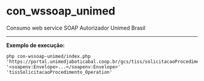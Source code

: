 # con_wssoap_unimed
Consumo web service SOAP Autorizador Unimed Brasil

<hr>

<b>Exemplo de execução:</b>
```
php con-wssoap-unimed/index.php 'https://portal.unimedjaboticabal.coop.br/gcs/tiss/solicitacaoProcedimento' '<soapenv:Envelope>...</soapenv:Envelope>' 'tissSolicitacaoProcedimento_Operation'
```
